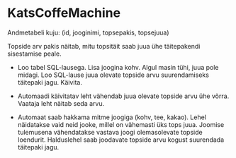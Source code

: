 # KatsCoffeMachine

Andmetabeli kuju: (id, jooginimi, topsepakis, topsejuua)

Topside arv pakis näitab, mitu topsitäit saab juua ühe täitepakendi sisestamise peale.

* Loo tabel SQL-lausega. Lisa joogina kohv. Algul masin tühi, juua pole midagi. Loo SQL-lause juua olevate topside arvu suurendamiseks täitepaki jagu. Käivita.

* Automaadi käivitatav leht vähendab juua olevate topside arvu ühe võrra. Vaataja leht näitab seda arvu.

* Automaat saab hakkama mitme joogiga (kohv, tee, kakao). Lehel näidatakse vaid neid jooke, millel on vähemasti üks tops juua. Joomise tulemusena vähendatakse vastava joogi olemasolevate topside loendurit. Halduslehel saab joodavate topside arvu kogust suurendada täitepaki jagu.
